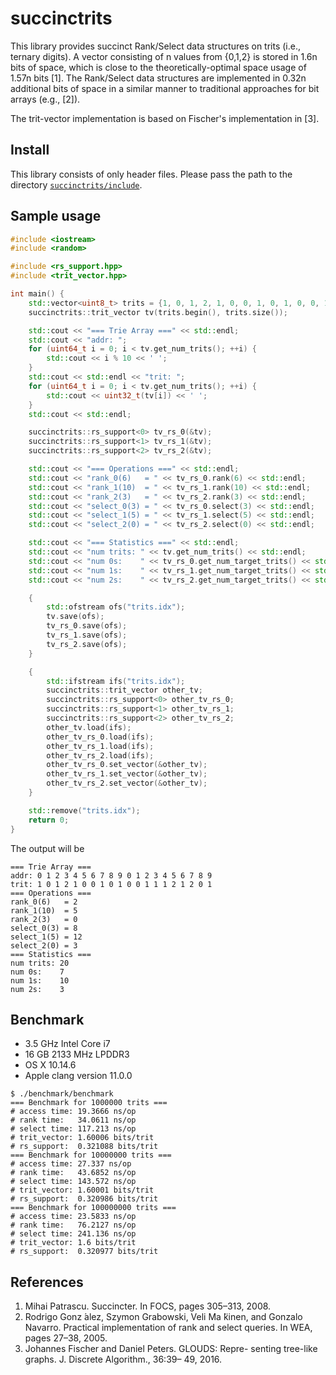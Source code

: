 # succinctrits
This library provides succinct Rank/Select data structures on trits (i.e., ternary digits). A vector consisting of n values from {0,1,2} is stored in 1.6n bits of space, which is close to the theoretically-optimal space usage of 1.57n bits [1]. The Rank/Select data structures are implemented in 0.32n additional bits of space in a similar manner to traditional approaches for bit arrays (e.g., [2]).

The trit-vector implementation is based on Fischer's implementation in [3].

## Install

This library consists of only header files. Please pass the path to the directory [`succinctrits/include`](https://github.com/kampersanda/succinctrits/tree/master/include).

## Sample usage

```c++
#include <iostream>
#include <random>

#include <rs_support.hpp>
#include <trit_vector.hpp>

int main() {
    std::vector<uint8_t> trits = {1, 0, 1, 2, 1, 0, 0, 1, 0, 1, 0, 0, 1, 1, 1, 2, 1, 2, 0, 1};
    succinctrits::trit_vector tv(trits.begin(), trits.size());

    std::cout << "=== Trie Array ===" << std::endl;
    std::cout << "addr: ";
    for (uint64_t i = 0; i < tv.get_num_trits(); ++i) {
        std::cout << i % 10 << ' ';
    }
    std::cout << std::endl << "trit: ";
    for (uint64_t i = 0; i < tv.get_num_trits(); ++i) {
        std::cout << uint32_t(tv[i]) << ' ';
    }
    std::cout << std::endl;

    succinctrits::rs_support<0> tv_rs_0(&tv);
    succinctrits::rs_support<1> tv_rs_1(&tv);
    succinctrits::rs_support<2> tv_rs_2(&tv);

    std::cout << "=== Operations ===" << std::endl;
    std::cout << "rank_0(6)   = " << tv_rs_0.rank(6) << std::endl;
    std::cout << "rank_1(10)  = " << tv_rs_1.rank(10) << std::endl;
    std::cout << "rank_2(3)   = " << tv_rs_2.rank(3) << std::endl;
    std::cout << "select_0(3) = " << tv_rs_0.select(3) << std::endl;
    std::cout << "select_1(5) = " << tv_rs_1.select(5) << std::endl;
    std::cout << "select_2(0) = " << tv_rs_2.select(0) << std::endl;

    std::cout << "=== Statistics ===" << std::endl;
    std::cout << "num trits: " << tv.get_num_trits() << std::endl;
    std::cout << "num 0s:    " << tv_rs_0.get_num_target_trits() << std::endl;
    std::cout << "num 1s:    " << tv_rs_1.get_num_target_trits() << std::endl;
    std::cout << "num 2s:    " << tv_rs_2.get_num_target_trits() << std::endl;

    {
        std::ofstream ofs("trits.idx");
        tv.save(ofs);
        tv_rs_0.save(ofs);
        tv_rs_1.save(ofs);
        tv_rs_2.save(ofs);
    }

    {
        std::ifstream ifs("trits.idx");
        succinctrits::trit_vector other_tv;
        succinctrits::rs_support<0> other_tv_rs_0;
        succinctrits::rs_support<1> other_tv_rs_1;
        succinctrits::rs_support<2> other_tv_rs_2;
        other_tv.load(ifs);
        other_tv_rs_0.load(ifs);
        other_tv_rs_1.load(ifs);
        other_tv_rs_2.load(ifs);
        other_tv_rs_0.set_vector(&other_tv);
        other_tv_rs_1.set_vector(&other_tv);
        other_tv_rs_2.set_vector(&other_tv);
    }

    std::remove("trits.idx");
    return 0;
}
```

The output will be

```
=== Trie Array ===
addr: 0 1 2 3 4 5 6 7 8 9 0 1 2 3 4 5 6 7 8 9 
trit: 1 0 1 2 1 0 0 1 0 1 0 0 1 1 1 2 1 2 0 1 
=== Operations ===
rank_0(6)   = 2
rank_1(10)  = 5
rank_2(3)   = 0
select_0(3) = 8
select_1(5) = 12
select_2(0) = 3
=== Statistics ===
num trits: 20
num 0s:    7
num 1s:    10
num 2s:    3
```

## Benchmark

- 3.5 GHz Intel Core i7
- 16 GB 2133 MHz LPDDR3
- OS X 10.14.6
- Apple clang version 11.0.0

```
$ ./benchmark/benchmark 
=== Benchmark for 1000000 trits ===
# access time: 19.3666 ns/op
# rank time:   34.0611 ns/op
# select time: 117.213 ns/op
# trit_vector: 1.60006 bits/trit
# rs_support:  0.321088 bits/trit
=== Benchmark for 10000000 trits ===
# access time: 27.337 ns/op
# rank time:   43.6852 ns/op
# select time: 143.572 ns/op
# trit_vector: 1.60001 bits/trit
# rs_support:  0.320986 bits/trit
=== Benchmark for 100000000 trits ===
# access time: 23.5833 ns/op
# rank time:   76.2127 ns/op
# select time: 241.136 ns/op
# trit_vector: 1.6 bits/trit
# rs_support:  0.320977 bits/trit
```

## References

1. Mihai Patrascu. Succincter. In FOCS, pages 305–313, 2008.
2. Rodrigo Gonz ́alez, Szymon Grabowski, Veli Ma ̈kinen, and Gonzalo Navarro. Practical implementation of rank and select queries. In WEA, pages 27–38, 2005.
3. Johannes Fischer and Daniel Peters. GLOUDS: Repre- senting tree-like graphs. J. Discrete Algorithm., 36:39– 49, 2016.